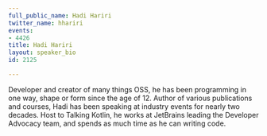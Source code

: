 ```yaml
---
full_public_name: Hadi Hariri
twitter_name: hhariri
events:
- 4426
title: Hadi Hariri
layout: speaker_bio
id: 2125

---
```

Developer and creator of many things OSS, he has been programming in one way, shape or form since the age of 12. Author of various publications and courses, Hadi has been speaking at industry events for nearly two decades. Host to Talking Kotlin, he works at JetBrains leading the Developer Advocacy team, and spends as much time as he can writing code.